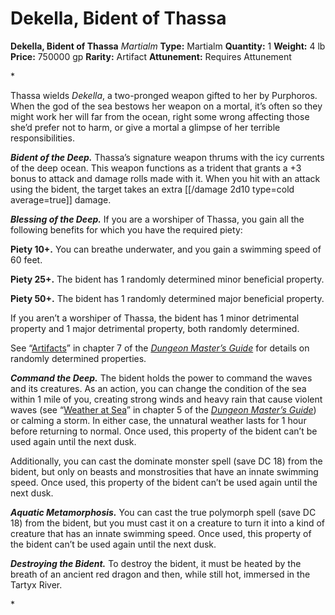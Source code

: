# Dekella, Bident of Thassa

**Dekella, Bident of Thassa**
_Martialm_
**Type:** Martialm
**Quantity:** 1
**Weight:** 4 lb
**Price:** 750000 gp
**Rarity:** Artifact
**Attunement:** Requires Attunement

*<p>Thassa wields *Dekella*, a two-pronged weapon gifted to her by Purphoros. When the god of the sea bestows her weapon on a mortal, it’s often so they might work her will far from the ocean, right some wrong affecting those she’d prefer not to harm, or give a mortal a glimpse of her terrible responsibilities.

***Bident of the Deep.*** Thassa’s signature weapon thrums with the icy currents of the deep ocean. This weapon functions as a trident that grants a +3 bonus to attack and damage rolls made with it. When you hit with an attack using the bident, the target takes an extra  [[/damage 2d10 type=cold average=true]] damage.

***Blessing of the Deep.*** If you are a worshiper of Thassa, you gain all the following benefits for which you have the required piety:

**Piety 10+.** You can breathe underwater, and you gain a swimming speed of 60 feet.

**Piety 25+.** The bident has 1 randomly determined minor beneficial property.

**Piety 50+.** The bident has 1 randomly determined major beneficial property.

If you aren’t a worshiper of Thassa, the bident has 1 minor detrimental property and 1 major detrimental property, both randomly determined.

See “<a title="Artifacts" href="https://www.dndbeyond.com/sources/dmg/sentient-magic-items-artifacts#ArtifactProperties">Artifacts</a>” in chapter 7 of the <a title="Dungeon Master's Guide" href="https://www.dndbeyond.com/sources/dmg">*Dungeon Master’s Guide*</a> for details on randomly determined properties.

***Command the Deep.*** The bident holds the power to command the waves and its creatures. As an action, you can change the condition of the sea within 1 mile of you, creating strong winds and heavy rain that cause violent waves (see “<a title="Weather at Sea" href="https://www.dndbeyond.com/sources/dmg/adventure-environments#WeatherAtSea">Weather at Sea</a>” in chapter 5 of the <a title="Dungeon Master's Guide" href="https://www.dndbeyond.com/sources/dmg">*Dungeon Master’s Guide*</a>) or calming a storm. In either case, the unnatural weather lasts for 1 hour before returning to normal. Once used, this property of the bident can’t be used again until the next dusk.

Additionally, you can cast the dominate monster spell (save DC 18) from the bident, but only on beasts and monstrosities that have an innate swimming speed. Once used, this property of the bident can’t be used again until the next dusk.

***Aquatic Metamorphosis.*** You can cast the true polymorph spell (save DC 18) from the bident, but you must cast it on a creature to turn it into a kind of creature that has an innate swimming speed. Once used, this property of the bident can’t be used again until the next dusk.

***Destroying the Bident.*** To destroy the bident, it must be heated by the breath of an ancient red dragon and then, while still hot, immersed in the Tartyx River.</p>*